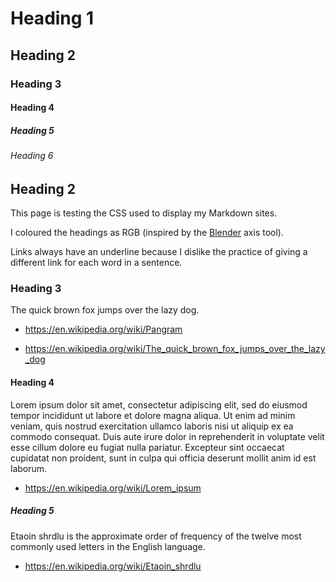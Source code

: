 # Heading 1

## Heading 2

### Heading 3

#### Heading 4

##### Heading 5

###### Heading 6

## Heading 2

This page is testing the CSS used to display my Markdown sites.

I coloured the headings as RGB (inspired by the
[Blender](https://www.blender.org/) axis tool).

Links always have an underline because I dislike the practice of giving
a different link for each word in a sentence.


### Heading 3

The quick brown fox jumps over the lazy dog.

- https://en.wikipedia.org/wiki/Pangram

- https://en.wikipedia.org/wiki/The_quick_brown_fox_jumps_over_the_lazy_dog


#### Heading 4

Lorem ipsum dolor sit amet, consectetur adipiscing elit, sed do eiusmod
tempor incididunt ut labore et dolore magna aliqua.
Ut enim ad minim veniam, quis nostrud exercitation ullamco laboris nisi
ut aliquip ex ea commodo consequat.
Duis aute irure dolor in reprehenderit in voluptate velit esse cillum
dolore eu fugiat nulla pariatur.
Excepteur sint occaecat cupidatat non proident, sunt in culpa qui
officia deserunt mollit anim id est laborum.

- https://en.wikipedia.org/wiki/Lorem_ipsum


##### Heading 5

Etaoin shrdlu is the approximate order of frequency of the twelve most
commonly used letters in the English language.

- https://en.wikipedia.org/wiki/Etaoin_shrdlu
